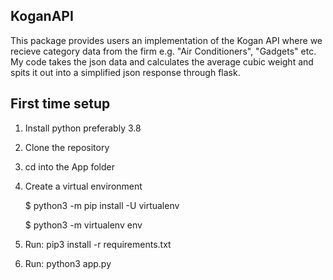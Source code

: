 ## KoganAPI

This package provides users an implementation of the Kogan API where we recieve category data from the firm e.g. "Air Conditioners", "Gadgets" etc.
My code takes the json data and calculates the average cubic weight and spits it out into a simplified json response through flask.

## First time setup
1.  Install python preferably 3.8
2.  Clone the repository
3.  cd into the App folder
4.  Create a virtual environment

    $ python3 -m pip install -U virtualenv
    
    $ python3 -m virtualenv env
    
5.  Run: pip3 install -r requirements.txt

6. Run: python3 app.py

    
    


